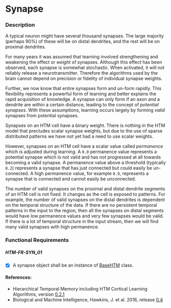 
# Synapse

### Description
A typical neuron might have several thousand synapses. The large majority
(perhaps 90%) of these will be on distal dendrites, and the rest will be on proximal
dendrites.

For many years it was assumed that learning involved strengthening and weakening
the effect or *weight* of synapses. Although this effect has been observed, each
synapse is somewhat stochastic. When activated, it will not reliably release a
neurotransmitter. Therefore the algorithms used by the brain cannot depend on
precision or fidelity of individual synapse weights.

Further, we now know that entire synapses form and un-form rapidly. This
flexibility represents a powerful form of learning and better explains the rapid
acquisition of knowledge. A synapse can only form if an axon and a dendrite are
within a certain distance, leading to the concept of *potential synapses*. With these
assumptions, learning occurs largely by forming *valid* synapses from potential
synapses.

Synapses on an HTM cell have a binary weight. There is nothing in the HTM model
that precludes scalar synapse weights, but due to the use of sparse distributed
patterns we have not yet had a need to use scalar weights.

However, synapses on an HTM cell have a scalar value called *permanence* which is
adjusted during learning. A `0.0` permanence value represents a potential synapse
which is not valid and has not progressed at all towards becoming a valid synapse.
A permanence value above a threshold (typically `0.2`) represents a synapse that has
just connected but could easily be un-connected. A high permanence value, for
example `0.9`, represents a synapse that is connected and cannot easily be unconnected.

The number of valid synapses on the proximal and distal dendrite segments of an
HTM cell is not fixed. It changes as the cell is exposed to patterns. For example, the
number of valid synapses on the distal dendrites is dependent on the temporal
structure of the data. If there are no persistent temporal patterns in the input to the
region, then all the synapses on distal segments would have low permanence values
and very few synapses would be valid. If there is a lot of temporal structure in the
input stream, then we will find many valid synapses with high permanence.

### Functional Requirements

##### HTM-FR-SYN_01
- [x] A synapse object shall be an instance of [BaseHTM](./req_basehtm.md) class.





#### References:
* Hierarchical Temporal Memory including HTM Cortical Learning Algorithms, version [0.2.1](https://numenta.org/resources/HTM_CorticalLearningAlgorithms.pdf)
* Biological and Machine Intelligence, Hawkins, J. et al. 2016, release [0.4](https://numenta.com/resources/biological-and-machine-intelligence/)
